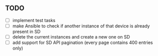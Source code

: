 ## TODO
- [ ] implement test tasks
- [ ] make Ansible to check if another instance of that device is already present in SD
- [ ] delete the current instances and create a new one on SD
- [ ] add support for SD API pagination (every page contains 400 entries only)
